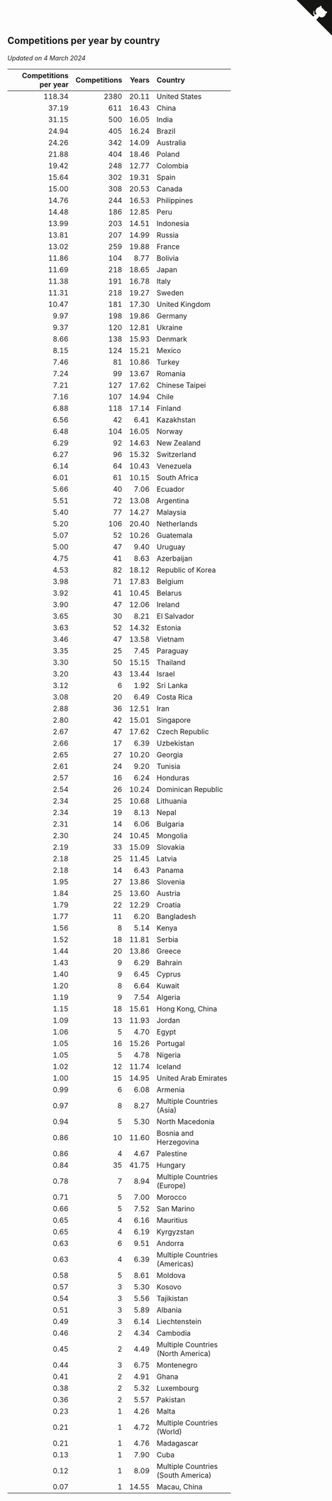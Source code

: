 ## Competitions per year by country

*Updated on  4 March 2024*

| Competitions per year | Competitions | Years | Country |
| ---: | ---: | ---: | :--- |
| 118.34 | 2380 | 20.11 | United States |
| 37.19 | 611 | 16.43 | China |
| 31.15 | 500 | 16.05 | India |
| 24.94 | 405 | 16.24 | Brazil |
| 24.26 | 342 | 14.09 | Australia |
| 21.88 | 404 | 18.46 | Poland |
| 19.42 | 248 | 12.77 | Colombia |
| 15.64 | 302 | 19.31 | Spain |
| 15.00 | 308 | 20.53 | Canada |
| 14.76 | 244 | 16.53 | Philippines |
| 14.48 | 186 | 12.85 | Peru |
| 13.99 | 203 | 14.51 | Indonesia |
| 13.81 | 207 | 14.99 | Russia |
| 13.02 | 259 | 19.88 | France |
| 11.86 | 104 | 8.77 | Bolivia |
| 11.69 | 218 | 18.65 | Japan |
| 11.38 | 191 | 16.78 | Italy |
| 11.31 | 218 | 19.27 | Sweden |
| 10.47 | 181 | 17.30 | United Kingdom |
| 9.97 | 198 | 19.86 | Germany |
| 9.37 | 120 | 12.81 | Ukraine |
| 8.66 | 138 | 15.93 | Denmark |
| 8.15 | 124 | 15.21 | Mexico |
| 7.46 | 81 | 10.86 | Turkey |
| 7.24 | 99 | 13.67 | Romania |
| 7.21 | 127 | 17.62 | Chinese Taipei |
| 7.16 | 107 | 14.94 | Chile |
| 6.88 | 118 | 17.14 | Finland |
| 6.56 | 42 | 6.41 | Kazakhstan |
| 6.48 | 104 | 16.05 | Norway |
| 6.29 | 92 | 14.63 | New Zealand |
| 6.27 | 96 | 15.32 | Switzerland |
| 6.14 | 64 | 10.43 | Venezuela |
| 6.01 | 61 | 10.15 | South Africa |
| 5.66 | 40 | 7.06 | Ecuador |
| 5.51 | 72 | 13.08 | Argentina |
| 5.40 | 77 | 14.27 | Malaysia |
| 5.20 | 106 | 20.40 | Netherlands |
| 5.07 | 52 | 10.26 | Guatemala |
| 5.00 | 47 | 9.40 | Uruguay |
| 4.75 | 41 | 8.63 | Azerbaijan |
| 4.53 | 82 | 18.12 | Republic of Korea |
| 3.98 | 71 | 17.83 | Belgium |
| 3.92 | 41 | 10.45 | Belarus |
| 3.90 | 47 | 12.06 | Ireland |
| 3.65 | 30 | 8.21 | El Salvador |
| 3.63 | 52 | 14.32 | Estonia |
| 3.46 | 47 | 13.58 | Vietnam |
| 3.35 | 25 | 7.45 | Paraguay |
| 3.30 | 50 | 15.15 | Thailand |
| 3.20 | 43 | 13.44 | Israel |
| 3.12 | 6 | 1.92 | Sri Lanka |
| 3.08 | 20 | 6.49 | Costa Rica |
| 2.88 | 36 | 12.51 | Iran |
| 2.80 | 42 | 15.01 | Singapore |
| 2.67 | 47 | 17.62 | Czech Republic |
| 2.66 | 17 | 6.39 | Uzbekistan |
| 2.65 | 27 | 10.20 | Georgia |
| 2.61 | 24 | 9.20 | Tunisia |
| 2.57 | 16 | 6.24 | Honduras |
| 2.54 | 26 | 10.24 | Dominican Republic |
| 2.34 | 25 | 10.68 | Lithuania |
| 2.34 | 19 | 8.13 | Nepal |
| 2.31 | 14 | 6.06 | Bulgaria |
| 2.30 | 24 | 10.45 | Mongolia |
| 2.19 | 33 | 15.09 | Slovakia |
| 2.18 | 25 | 11.45 | Latvia |
| 2.18 | 14 | 6.43 | Panama |
| 1.95 | 27 | 13.86 | Slovenia |
| 1.84 | 25 | 13.60 | Austria |
| 1.79 | 22 | 12.29 | Croatia |
| 1.77 | 11 | 6.20 | Bangladesh |
| 1.56 | 8 | 5.14 | Kenya |
| 1.52 | 18 | 11.81 | Serbia |
| 1.44 | 20 | 13.86 | Greece |
| 1.43 | 9 | 6.29 | Bahrain |
| 1.40 | 9 | 6.45 | Cyprus |
| 1.20 | 8 | 6.64 | Kuwait |
| 1.19 | 9 | 7.54 | Algeria |
| 1.15 | 18 | 15.61 | Hong Kong, China |
| 1.09 | 13 | 11.93 | Jordan |
| 1.06 | 5 | 4.70 | Egypt |
| 1.05 | 16 | 15.26 | Portugal |
| 1.05 | 5 | 4.78 | Nigeria |
| 1.02 | 12 | 11.74 | Iceland |
| 1.00 | 15 | 14.95 | United Arab Emirates |
| 0.99 | 6 | 6.08 | Armenia |
| 0.97 | 8 | 8.27 | Multiple Countries (Asia) |
| 0.94 | 5 | 5.30 | North Macedonia |
| 0.86 | 10 | 11.60 | Bosnia and Herzegovina |
| 0.86 | 4 | 4.67 | Palestine |
| 0.84 | 35 | 41.75 | Hungary |
| 0.78 | 7 | 8.94 | Multiple Countries (Europe) |
| 0.71 | 5 | 7.00 | Morocco |
| 0.66 | 5 | 7.52 | San Marino |
| 0.65 | 4 | 6.16 | Mauritius |
| 0.65 | 4 | 6.19 | Kyrgyzstan |
| 0.63 | 6 | 9.51 | Andorra |
| 0.63 | 4 | 6.39 | Multiple Countries (Americas) |
| 0.58 | 5 | 8.61 | Moldova |
| 0.57 | 3 | 5.30 | Kosovo |
| 0.54 | 3 | 5.56 | Tajikistan |
| 0.51 | 3 | 5.89 | Albania |
| 0.49 | 3 | 6.14 | Liechtenstein |
| 0.46 | 2 | 4.34 | Cambodia |
| 0.45 | 2 | 4.49 | Multiple Countries (North America) |
| 0.44 | 3 | 6.75 | Montenegro |
| 0.41 | 2 | 4.91 | Ghana |
| 0.38 | 2 | 5.32 | Luxembourg |
| 0.36 | 2 | 5.57 | Pakistan |
| 0.23 | 1 | 4.26 | Malta |
| 0.21 | 1 | 4.72 | Multiple Countries (World) |
| 0.21 | 1 | 4.76 | Madagascar |
| 0.13 | 1 | 7.90 | Cuba |
| 0.12 | 1 | 8.09 | Multiple Countries (South America) |
| 0.07 | 1 | 14.55 | Macau, China |


<a href="https://github.com/jonatanklosko/wca_statistics" class="github-corner" aria-label="View source on Github"><svg width="80" height="80" viewBox="0 0 250 250" style="fill:#151513; color:#fff; position: absolute; top: 0; border: 0; right: 0;" aria-hidden="true"><path d="M0,0 L115,115 L130,115 L142,142 L250,250 L250,0 Z"></path><path d="M128.3,109.0 C113.8,99.7 119.0,89.6 119.0,89.6 C122.0,82.7 120.5,78.6 120.5,78.6 C119.2,72.0 123.4,76.3 123.4,76.3 C127.3,80.9 125.5,87.3 125.5,87.3 C122.9,97.6 130.6,101.9 134.4,103.2" fill="currentColor" style="transform-origin: 130px 106px;" class="octo-arm"></path><path d="M115.0,115.0 C114.9,115.1 118.7,116.5 119.8,115.4 L133.7,101.6 C136.9,99.2 139.9,98.4 142.2,98.6 C133.8,88.0 127.5,74.4 143.8,58.0 C148.5,53.4 154.0,51.2 159.7,51.0 C160.3,49.4 163.2,43.6 171.4,40.1 C171.4,40.1 176.1,42.5 178.8,56.2 C183.1,58.6 187.2,61.8 190.9,65.4 C194.5,69.0 197.7,73.2 200.1,77.6 C213.8,80.2 216.3,84.9 216.3,84.9 C212.7,93.1 206.9,96.0 205.4,96.6 C205.1,102.4 203.0,107.8 198.3,112.5 C181.9,128.9 168.3,122.5 157.7,114.1 C157.9,116.9 156.7,120.9 152.7,124.9 L141.0,136.5 C139.8,137.7 141.6,141.9 141.8,141.8 Z" fill="currentColor" class="octo-body"></path></svg></a><style>.github-corner:hover .octo-arm{animation:octocat-wave 560ms ease-in-out}@keyframes octocat-wave{0%,100%{transform:rotate(0)}20%,60%{transform:rotate(-25deg)}40%,80%{transform:rotate(10deg)}}@media (max-width:500px){.github-corner:hover .octo-arm{animation:none}.github-corner .octo-arm{animation:octocat-wave 560ms ease-in-out}}</style>
